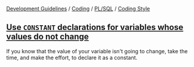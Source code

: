 [Development Guidelines](../../../../README.md) / [Coding](../../../../README.md#coding) / [PL/SQL](../../../../README.md#coding_pl_sql) / [Coding Style](../../../../doc/coding/pl_sql/coding_style.md)

## [Use `CONSTANT` declarations for variables whose values do not change](../../../../doc/coding/pl_sql/coding_style.md#UseConstant)

If you know that the value of your variable isn't going to change, take the time, and make the effort, to declare it as a constant.
